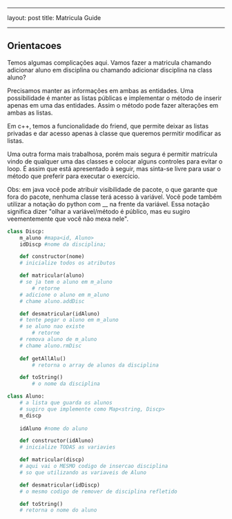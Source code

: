 ***
layout: post
title: Matricula Guide
***

## Orientacoes

Temos algumas complicações aqui. Vamos fazer a matricula chamando
adicionar aluno em disciplina ou chamando adicionar disciplina na
class aluno?

Precisamos manter as informações em ambas as entidades. Uma possibilidade
é manter as listas públicas e implementar o método de inserir apenas
em uma das entidades. Assim o método pode fazer alterações em ambas
as listas.

Em c++, temos a funcionalidade do friend, que permite deixar as listas
privadas e dar acesso apenas à classe que queremos permitir modificar as
listas.

Uma outra forma mais trabalhosa, porém mais segura é permitir matrícula
vindo de qualquer uma das classes e colocar alguns controles para evitar
o loop. É assim que está apresentado à seguir, mas sinta-se livre para
usar o método que preferir para executar o exercício.

Obs: em java você pode atribuir visibilidade de pacote, o que garante que
fora do pacote, nenhuma classe terá acesso à variável. Você pode também
utilizar a notação do python com __ na frente da variável. Essa notação
significa dizer "olhar a variável/método é público, mas eu sugiro veementemente
que você não mexa nele".

``` python
class Discp:
    m_aluno #mapa<id, Aluno>
    idDiscp #nome da disciplina;

    def constructor(nome)
    # inicialize todos os atributos

    def matricular(aluno)
    # se ja tem o aluno em m_aluno
        # retorne
    # adicione o aluno em m_aluno
    # chame aluno.addDisc

    def desmatricular(idAluno)
    # tente pegar o aluno em m_aluno
    # se aluno nao existe
        # retorne
    # remova aluno de m_aluno
    # chame aluno.rmDisc
    
    def getAllAlu()
        # retorna o array de alunos da disciplina

    def toString()
        # o nome da disciplina

class Aluno:
    # a lista que guarda os alunos
    # sugiro que implemente como Map<string, Discp>
    m_discp 
    
    idAluno #nome do aluno

    def constructor(idAluno)
    # inicialize TODAS as variavies

    def matricular(discp)
    # aqui vai o MESMO codigo de insercao disciplina
    # so que utilizando as variaveis de Aluno

    def desmatricular(idDiscp)
    # o mesmo codigo de remover de disciplina refletido

    def toString()
    # retorna o nome do aluno
```

